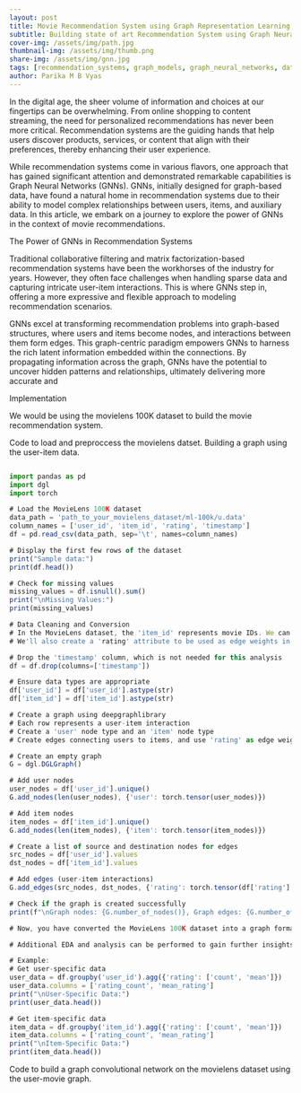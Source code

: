 ```yaml
---
layout: post
title: Movie Recommendation System using Graph Representation Learning
subtitle: Building state of art Recommendation System using Graph Neural Networks
cover-img: /assets/img/path.jpg
thumbnail-img: /assets/img/thumb.png
share-img: /assets/img/gnn.jpg
tags: [recommendation_systems, graph_models, graph_neural_networks, data_science, machine_learning]
author: Parika M B Vyas
---
```


In the digital age, the sheer volume of information and choices at our fingertips can be overwhelming. From online shopping to content streaming, the need for personalized recommendations has never been more critical. Recommendation systems are the guiding hands that help users discover products, services, or content that align with their preferences, thereby enhancing their user experience.

While recommendation systems come in various flavors, one approach that has gained significant attention and demonstrated remarkable capabilities is Graph Neural Networks (GNNs). GNNs, initially designed for graph-based data, have found a natural home in recommendation systems due to their ability to model complex relationships between users, items, and auxiliary data. In this article, we embark on a journey to explore the power of GNNs in the context of movie recommendations.

The Power of GNNs in Recommendation Systems

Traditional collaborative filtering and matrix factorization-based recommendation systems have been the workhorses of the industry for years. However, they often face challenges when handling sparse data and capturing intricate user-item interactions. This is where GNNs step in, offering a more expressive and flexible approach to modeling recommendation scenarios.

GNNs excel at transforming recommendation problems into graph-based structures, where users and items become nodes, and interactions between them form edges. This graph-centric paradigm empowers GNNs to harness the rich latent information embedded within the connections. By propagating information across the graph, GNNs have the potential to uncover hidden patterns and relationships, ultimately delivering more accurate and 

Implementation 

We would be using the movielens 100K dataset to build the movie recommendation system. 

Code to load and preproccess the movielens datset. Building a graph using the user-item data.

```javascript

import pandas as pd
import dgl
import torch

# Load the MovieLens 100K dataset
data_path = 'path_to_your_movielens_dataset/ml-100k/u.data'
column_names = ['user_id', 'item_id', 'rating', 'timestamp']
df = pd.read_csv(data_path, sep='\t', names=column_names)

# Display the first few rows of the dataset
print("Sample data:")
print(df.head())

# Check for missing values
missing_values = df.isnull().sum()
print("\nMissing Values:")
print(missing_values)

# Data Cleaning and Conversion
# In the MovieLens dataset, the 'item_id' represents movie IDs. We can consider it as nodes for our graph.
# We'll also create a 'rating' attribute to be used as edge weights in the graph.

# Drop the 'timestamp' column, which is not needed for this analysis
df = df.drop(columns=['timestamp'])

# Ensure data types are appropriate
df['user_id'] = df['user_id'].astype(str)
df['item_id'] = df['item_id'].astype(str)

# Create a graph using deepgraphlibrary
# Each row represents a user-item interaction
# Create a 'user' node type and an 'item' node type
# Create edges connecting users to items, and use 'rating' as edge weights

# Create an empty graph
G = dgl.DGLGraph()

# Add user nodes
user_nodes = df['user_id'].unique()
G.add_nodes(len(user_nodes), {'user': torch.tensor(user_nodes)})

# Add item nodes
item_nodes = df['item_id'].unique()
G.add_nodes(len(item_nodes), {'item': torch.tensor(item_nodes)})

# Create a list of source and destination nodes for edges
src_nodes = df['user_id'].values
dst_nodes = df['item_id'].values

# Add edges (user-item interactions)
G.add_edges(src_nodes, dst_nodes, {'rating': torch.tensor(df['rating'].values)})

# Check if the graph is created successfully
print(f"\nGraph nodes: {G.number_of_nodes()}, Graph edges: {G.number_of_edges()}")

# Now, you have converted the MovieLens 100K dataset into a graph format suitable for GNNs using deepgraphlibrary.

# Additional EDA and analysis can be performed to gain further insights and to build the GNN model.

# Example:
# Get user-specific data
user_data = df.groupby('user_id').agg({'rating': ['count', 'mean']})
user_data.columns = ['rating_count', 'mean_rating']
print("\nUser-Specific Data:")
print(user_data.head())

# Get item-specific data
item_data = df.groupby('item_id').agg({'rating': ['count', 'mean']})
item_data.columns = ['rating_count', 'mean_rating']
print("\nItem-Specific Data:")
print(item_data.head())


```

Code to build a graph convolutional network on the movielens dataset using the user-movie graph.















